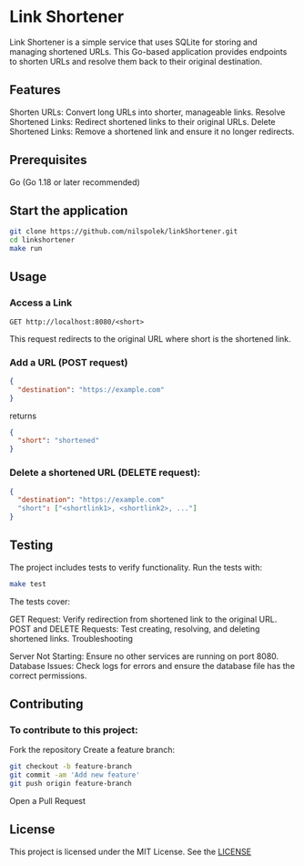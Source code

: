 # Link Shortener

Link Shortener is a simple service that uses SQLite for storing and managing shortened URLs. This Go-based application provides endpoints to shorten URLs and resolve them back to their original destination.

## Features

Shorten URLs: Convert long URLs into shorter, manageable links.
Resolve Shortened Links: Redirect shortened links to their original URLs.
Delete Shortened Links: Remove a shortened link and ensure it no longer redirects.
## Prerequisites

Go (Go 1.18 or later recommended)
## Start the application

```bash
git clone https://github.com/nilspolek/linkShortener.git
cd linkshortener
make run
```

## Usage

### Access a Link

```http
GET http://localhost:8080/<short>
```
This request redirects to the original URL where short is the shortened link.

### Add a URL (POST request)
```json
{
  "destination": "https://example.com"
}
```
returns
```json
{
  "short": "shortened"
}
```
### Delete a shortened URL (DELETE request):
```json
{
  "destination": "https://example.com"
  "short": ["<shortlink1>, <shortlink2>, ..."]
}
```
## Testing

The project includes tests to verify functionality. Run the tests with:

```bash
make test
```
The tests cover:

GET Request: Verify redirection from shortened link to the original URL.
POST and DELETE Requests: Test creating, resolving, and deleting shortened links.
Troubleshooting

Server Not Starting: Ensure no other services are running on port 8080.
Database Issues: Check logs for errors and ensure the database file has the correct permissions.

## Contributing

### To contribute to this project:

Fork the repository
Create a feature branch:
```bash
git checkout -b feature-branch
git commit -am 'Add new feature'
git push origin feature-branch
```
Open a Pull Request
## License
This project is licensed under the MIT License. See the [LICENSE](LICENSE)
